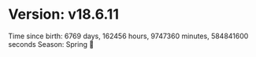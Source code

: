# Version: v18.6.11
Time since birth: 6769 days, 162456 hours, 9747360 minutes, 584841600 seconds
Season: Spring 🌸
